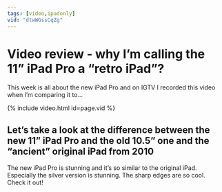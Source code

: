 ```yaml
---
tags: [video,ipadonly]
vid: "dtwWGssCqZg"
---
```


# Video review - why I’m calling the 11” iPad Pro a “retro iPad”?

This week is all about the new iPad Pro and on IGTV I recorded this video when I’m comparing it to...

{% include video.html id=page.vid %}

<!--More-->


## Let’s take a look at the difference between the new 11” iPad Pro and the old 10.5” one and the “ancient” original iPad from 2010

The new iPad Pro is stunning and it’s so similar to the original iPad. Especially the silver version is stunning. The sharp edges are so cool. Check it out!


[n]: https://nozbe.com/?a=mike
[p]: /podcast